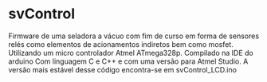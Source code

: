 # svControl
Firmware de uma seladora a vácuo com fim de curso em forma de sensores relés como elementos de acionamentos indiretos bem como mosfet.
Utilizando um micro controlador Atmel ATmega328p. Compilado na IDE do arduino Com linguagem C e C++ e com uma versão para Atmel Studio.
A versão mais estável desse código encontra-se em svControl_LCD.ino

